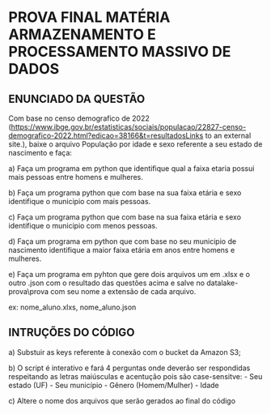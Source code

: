 # PROVA FINAL MATÉRIA ARMAZENAMENTO E PROCESSAMENTO MASSIVO DE DADOS

## ENUNCIADO DA QUESTÃO

Com base no censo demografico de 2022 (https://www.ibge.gov.br/estatisticas/sociais/populacao/22827-censo-demografico-2022.html?edicao=38166&t=resultadosLinks to an external site.), baixe o arquivo  População por idade e sexo referente a seu estado de nascimento e faça:

a) Faça um programa em python que identifique qual a faixa etaria possui mais pessoas entre homens e mulheres.

b) Faça um programa python que com base na sua faixa etária e sexo identifique o municipio com mais pessoas.

c) Faça um programa python que com base na sua faixa etária e sexo identifique o municipio com menos pessoas.

d) Faça um programa em python que com base no seu municipio de nascimento identifique a maior faixa etária em anos  entre homens e mulheres.

e) Faça um programa em pyhton que gere dois arquivos um em .xlsx e o outro .json com o resultado das questões acima e salve no  datalake-prova\prova com seu nome a extensão de cada arquivo.

ex: nome_aluno.xlxs, nome_aluno.json

## INTRUÇÕES DO CÓDIGO

a) Substuir as keys referente à conexão com o bucket da Amazon S3;

b) O script é interativo e fará 4 perguntas onde deverão ser respondidas respeitando as letras maiúsculas e acentução pois são case-sensitve:
    - Seu estado (UF)
    - Seu município
    - Gênero (Homem/Mulher)
    - Idade
    
c) Altere o nome dos arquivos que serão gerados ao final do código